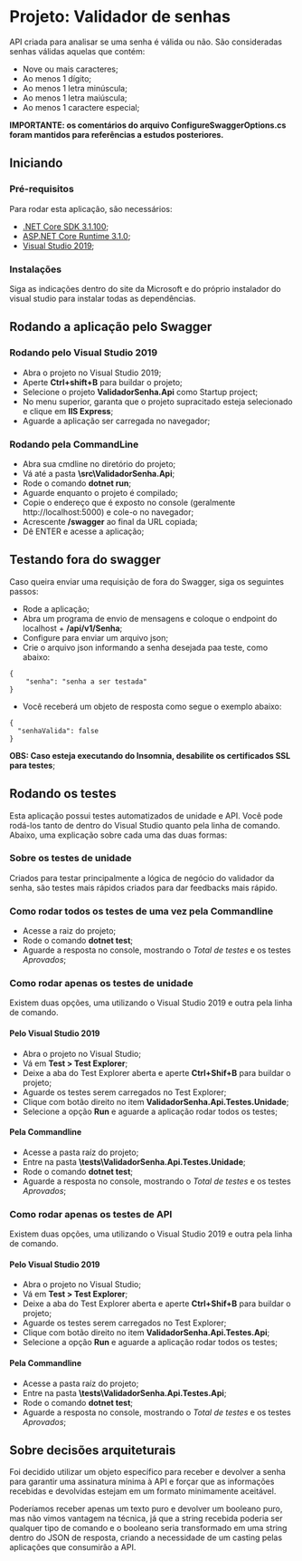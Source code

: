 # Projeto: Validador de senhas

API criada para analisar se uma senha é válida ou não. São consideradas senhas válidas aquelas que contém: 

* Nove ou mais caracteres;
* Ao menos 1 dígito;
* Ao menos 1 letra minúscula;
* Ao menos 1 letra maiúscula;
* Ao menos 1 caractere especial;

**IMPORTANTE: os comentários do arquivo ConfigureSwaggerOptions.cs foram mantidos para referências a estudos posteriores.**

## Iniciando

### Pré-requisitos

Para rodar esta aplicação, são necessários:

* [.NET Core SDK 3.1.100](https://dotnet.microsoft.com/download/dotnet-core/3.1);
* [ASP.NET Core Runtime 3.1.0](https://dotnet.microsoft.com/download/dotnet-core/3.1);
* [Visual Studio 2019](https://visualstudio.microsoft.com/pt-br/vs/);

### Instalações

Siga as indicações dentro do site da Microsoft e do próprio instalador do visual studio para instalar todas as dependências.

## Rodando a aplicação pelo Swagger

### Rodando pelo Visual Studio 2019

* Abra o projeto no Visual Studio 2019;
* Aperte **Ctrl+shift+B** para buildar o projeto;
* Selecione o projeto **ValidadorSenha.Api** como Startup project;
* No menu superior, garanta que o projeto supracitado esteja selecionado e clique em **IIS Express**;
* Aguarde a aplicação ser carregada no navegador;

### Rodando pela CommandLine

* Abra sua cmdline no diretório do projeto;
* Vá até a pasta **\src\ValidadorSenha.Api**;
* Rode o comando **dotnet run**;
* Aguarde enquanto o projeto é compilado;
* Copie o endereço que é exposto no console (geralmente http://localhost:5000) e cole-o no navegador;
* Acrescente **/swagger** ao final da URL copiada;
* Dê ENTER e acesse a aplicação;

## Testando fora do swagger

Caso queira enviar uma requisição de fora do Swagger, siga os seguintes passos:

* Rode a aplicação;
* Abra um programa de envio de mensagens e coloque o endpoint do localhost + **/api/v1/Senha**;
* Configure para enviar um arquivo json;
* Crie o arquivo json informando a senha desejada paa teste, como abaixo:

```
{
    "senha": "senha a ser testada"
}

```

* Você receberá um objeto de resposta como segue o exemplo abaixo:

```
{
  "senhaValida": false
}
```

**OBS: Caso esteja executando do Insomnia, desabilite os certificados SSL para testes**;

## Rodando os testes

Esta aplicação possui testes automatizados de unidade e API. Você pode rodá-los tanto de dentro do Visual Studio quanto pela linha de comando. Abaixo, uma explicação sobre cada uma das duas formas:

### Sobre os testes de unidade

Criados para testar principalmente a lógica de negócio do validador da senha, são testes mais rápidos criados para dar feedbacks mais rápido.

### Como rodar todos os testes de uma vez pela Commandline

* Acesse a raiz do projeto;
* Rode o comando **dotnet test**;
* Aguarde a resposta no console, mostrando o *Total de testes* e os testes *Aprovados*;

### Como rodar apenas os testes de unidade

Existem duas opções, uma utilizando o Visual Studio 2019 e outra pela linha de comando.

#### Pelo Visual Studio 2019

* Abra o projeto no Visual Studio;
* Vá em **Test > Test Explorer**;
* Deixe a aba do Test Explorer aberta e aperte **Ctrl+Shif+B** para buildar o projeto;
* Aguarde os testes serem carregados no Test Explorer;
* Clique com botão direito no item **ValidadorSenha.Api.Testes.Unidade**;
* Selecione a opção **Run** e aguarde a aplicação rodar todos os testes;

#### Pela Commandline

* Acesse a pasta raíz do projeto;
* Entre na pasta **\tests\ValidadorSenha.Api.Testes.Unidade**;
* Rode o comando **dotnet test**;
* Aguarde a resposta no console, mostrando o *Total de testes* e os testes *Aprovados*;

### Como rodar apenas os testes de API

Existem duas opções, uma utilizando o Visual Studio 2019 e outra pela linha de comando.

#### Pelo Visual Studio 2019

* Abra o projeto no Visual Studio;
* Vá em **Test > Test Explorer**;
* Deixe a aba do Test Explorer aberta e aperte **Ctrl+Shif+B** para buildar o projeto;
* Aguarde os testes serem carregados no Test Explorer;
* Clique com botão direito no item **ValidadorSenha.Api.Testes.Api**;
* Selecione a opção **Run** e aguarde a aplicação rodar todos os testes;

#### Pela Commandline

* Acesse a pasta raíz do projeto;
* Entre na pasta **\tests\ValidadorSenha.Api.Testes.Api**;
* Rode o comando **dotnet test**;
* Aguarde a resposta no console, mostrando o *Total de testes* e os testes *Aprovados*;

## Sobre decisões arquiteturais

Foi decidido utilizar um objeto específico para receber e devolver a senha para garantir uma assinatura mínima à API e forçar que as informações recebidas e devolvidas estejam em um
formato minimamente aceitável.

Poderíamos receber apenas um texto puro e devolver um booleano puro, mas não vimos vantagem na técnica, já que a string recebida poderia ser qualquer tipo de comando e o booleano seria transformado em uma string dentro do JSON de resposta, criando a necessidade de um casting pelas aplicações que consumirão a API. 
